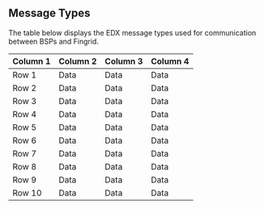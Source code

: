 ## Message Types

The table below displays the EDX message types used for communication between BSPs and Fingrid. 

| Column 1 | Column 2 | Column 3 | Column 4 |
|----------|----------|----------|----------|
| Row 1    | Data     | Data     | Data     |
| Row 2    | Data     | Data     | Data     |
| Row 3    | Data     | Data     | Data     |
| Row 4    | Data     | Data     | Data     |
| Row 5    | Data     | Data     | Data     |
| Row 6    | Data     | Data     | Data     |
| Row 7    | Data     | Data     | Data     |
| Row 8    | Data     | Data     | Data     |
| Row 9    | Data     | Data     | Data     |
| Row 10   | Data     | Data     | Data     |
